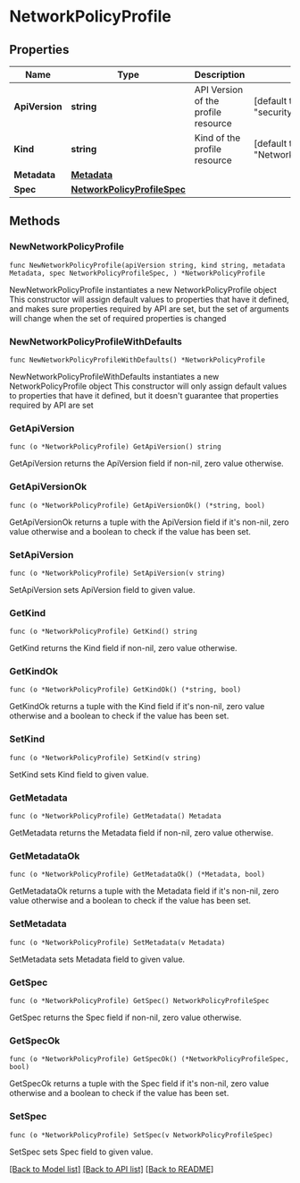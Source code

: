# NetworkPolicyProfile

## Properties

Name | Type | Description | Notes
------------ | ------------- | ------------- | -------------
**ApiVersion** | **string** | API Version of the profile resource | [default to "security.k8smgmt.io/v3"]
**Kind** | **string** | Kind of the profile resource | [default to "NetworkPolicyProfile"]
**Metadata** | [**Metadata**](Metadata.md) |  | 
**Spec** | [**NetworkPolicyProfileSpec**](NetworkPolicyProfileSpec.md) |  | 

## Methods

### NewNetworkPolicyProfile

`func NewNetworkPolicyProfile(apiVersion string, kind string, metadata Metadata, spec NetworkPolicyProfileSpec, ) *NetworkPolicyProfile`

NewNetworkPolicyProfile instantiates a new NetworkPolicyProfile object
This constructor will assign default values to properties that have it defined,
and makes sure properties required by API are set, but the set of arguments
will change when the set of required properties is changed

### NewNetworkPolicyProfileWithDefaults

`func NewNetworkPolicyProfileWithDefaults() *NetworkPolicyProfile`

NewNetworkPolicyProfileWithDefaults instantiates a new NetworkPolicyProfile object
This constructor will only assign default values to properties that have it defined,
but it doesn't guarantee that properties required by API are set

### GetApiVersion

`func (o *NetworkPolicyProfile) GetApiVersion() string`

GetApiVersion returns the ApiVersion field if non-nil, zero value otherwise.

### GetApiVersionOk

`func (o *NetworkPolicyProfile) GetApiVersionOk() (*string, bool)`

GetApiVersionOk returns a tuple with the ApiVersion field if it's non-nil, zero value otherwise
and a boolean to check if the value has been set.

### SetApiVersion

`func (o *NetworkPolicyProfile) SetApiVersion(v string)`

SetApiVersion sets ApiVersion field to given value.


### GetKind

`func (o *NetworkPolicyProfile) GetKind() string`

GetKind returns the Kind field if non-nil, zero value otherwise.

### GetKindOk

`func (o *NetworkPolicyProfile) GetKindOk() (*string, bool)`

GetKindOk returns a tuple with the Kind field if it's non-nil, zero value otherwise
and a boolean to check if the value has been set.

### SetKind

`func (o *NetworkPolicyProfile) SetKind(v string)`

SetKind sets Kind field to given value.


### GetMetadata

`func (o *NetworkPolicyProfile) GetMetadata() Metadata`

GetMetadata returns the Metadata field if non-nil, zero value otherwise.

### GetMetadataOk

`func (o *NetworkPolicyProfile) GetMetadataOk() (*Metadata, bool)`

GetMetadataOk returns a tuple with the Metadata field if it's non-nil, zero value otherwise
and a boolean to check if the value has been set.

### SetMetadata

`func (o *NetworkPolicyProfile) SetMetadata(v Metadata)`

SetMetadata sets Metadata field to given value.


### GetSpec

`func (o *NetworkPolicyProfile) GetSpec() NetworkPolicyProfileSpec`

GetSpec returns the Spec field if non-nil, zero value otherwise.

### GetSpecOk

`func (o *NetworkPolicyProfile) GetSpecOk() (*NetworkPolicyProfileSpec, bool)`

GetSpecOk returns a tuple with the Spec field if it's non-nil, zero value otherwise
and a boolean to check if the value has been set.

### SetSpec

`func (o *NetworkPolicyProfile) SetSpec(v NetworkPolicyProfileSpec)`

SetSpec sets Spec field to given value.



[[Back to Model list]](../README.md#documentation-for-models) [[Back to API list]](../README.md#documentation-for-api-endpoints) [[Back to README]](../README.md)


